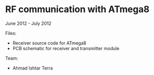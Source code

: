 # RF communication with ATmega8

June 2012 - July 2012

Files:
- Receiver source code for ATmega8
- PCB schematic for receiver and transmitter module

Team:
- Ahmad Ishtar Terra
